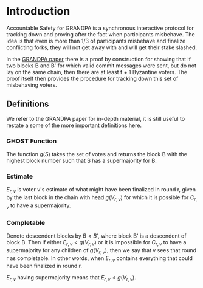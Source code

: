 # Introduction

Accountable Safety for GRANDPA is a synchronous interactive protocol for
tracking down and proving after the fact when participants misbehave. The idea
is that even is more than 1/3 of participants misbehave and finalize
conflicting forks, they will not get away with and will get their stake
slashed.

In the [GRANDPA
paper](https://github.com/w3f/consensus/blob/master/pdf/grandpa.pdf) there is a
proof by construction for showing that if two blocks B and B' for which valid
commit messages were sent, but do not lay on the same chain, then there are at
least f + 1 Byzantine voters. The proof itself then provides the procedure for
tracking down this set of misbehaving voters.

## Definitions

We refer to the GRANDPA paper for in-depth material, it is still useful to
restate a some of the more important definitions here.

### GHOST Function

The function $g(S)$ takes the set of votes and returns the block B with the
highest block number such that S has a supermajority for B.

### Estimate

$E_{r,v}$ is voter v's estimate of what might have been finalized in round
r, given by the last block in the chain with head $g(V_{r,v})$ for which it
is possible for $C_{r,v}$ to have a supermajority.

### Completable

Denote descendent blocks by $B < B'$, where block B' is a descendent of
block B. Then if either $E_{r,v} < g(V_{r,v})$ or it is impossible for
$C_{r,v}$ to have a supermajority for any children of $g(V_{r,v})$,
then we say that v sees that round r as completable. In other words, when
$E_{r,v}$ contains everything that could have been finalized in round r.

$E_{r,v}$ having supermajority means that $E_{r,v} < g(V_{r,v})$.
